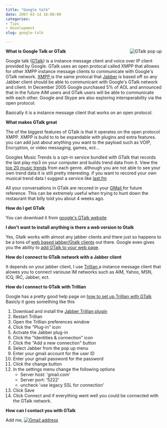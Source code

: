 ```yaml
---
title: "Google talk"
date: 2007-03-14 16:08:00
categories:
- Tips
- Development
slug: google-talk

---
```


<a href="/public/uploads/2007/03/chat_popout.png" title="GTalk pop up"><img src="/public/uploads/2007/03/chat_popout.png" alt="GTalk pop up" align="right" /></a>

<strong>What is Google Talk or GTalk </strong>

Google talk (<a href="http://www.google.com/talk/">GTalk</a>) is a instance message client and voice over IP client provided by Google. GTalk uses an open protocal called XMPP that allowes for other XMPP instance message clients to communicate with Google's GTalk network. <a href="http://www.xmpp.org/">XMPP  </a>is the same protocal that <a href="http://en.wikipedia.org/wiki/Jabber">Jabber</a> is based off so any Jabber client should be able to communicant with Google's GTalk network and client. In December 2005 Google purchased 5% of AOL and announced that in the future AIM users and GTalk users will be able to communicate with each other. Google and Skype are also exploring interoperability via the open protocol.

Basically it is a instance message client that works on an open protocol.

<strong>What makes GTalk great</strong>

The of the biggest features of GTalk is that it operates on the open protocol XMPP. XMPP is build to to be expandable with plugins and extra features.  you can add just about anything you want to the payload such as VOIP, Encryption, or video messaging, games, ect...

Googles Music Trends is a opt-in service bundled with GTalk that records the last play mp3 on your computer and builds trend data from it.  View the <a href="http://www.google.com/trends/music">top 20 music trends</a> from each genre.  although you are not able to see your own trend data it is still pretty interesting.  if you want to recored your own musical trend data I suggest a service like <a href="http://www.last.fm/">last.fm</a>

All your conversations in GTalk are recored in your <a href="http://mail.google.com/mail/">GMail </a>for future reference. This can be extremely useful when trying to hunt down the restaurant that billy told you about 4 weeks ago.

<strong>How do I get GTalk</strong>

You can download it from <a href="http://www.google.com/talk/">google's GTalk website</a>

<strong>I don't want to install anything is there a web version to Gtalk </strong>

Yes, Gtalk works with almost any jabber clients and there just so happens to be a tons of <a href="http://www.abluestar.com/utilities/gtalk/">web based jabber/Gtalk clients</a> out there. Google even gives you the ability to <a href="http://gmodules.com/ig/creator">add GTalk to your web page</a>.

<strong>How do I connect to GTalk network with a Jabber client </strong>

It depends on your jabber client, I use <a href="http://www.ceruleanstudios.com/">Trillian </a>a instance message client that alowes you to connect variouse IM networks such as AIM, Yahoo, MSN, ICQ, IRC, Jabber, ect.

<strong>How do I connect to GTalk with Trillian  </strong>

Google has a pretty good help page on <a href="http://www.google.com/support/talk/bin/answer.py?answer=24077">how to set up Trillian with GTalk</a>
Basicly it goes something like this
<ol>
	<li>Download and install the <a href="http://ceruleanstudios.com/downloads/detail.php?item=313">Jabber Trillian plugin</a></li>
	<li>Restart Trillian</li>
	<li>Open the Trillian preferences window</li>
	<li>Click the "Plug-in" icon</li>
	<li>Actvate the Jabber plug-in</li>
	<li>Click the "Identities &amp; connection" icon</li>
	<li>Click the "Add a new connection" button</li>
	<li>Select Jabber from the pop up menu</li>
	<li>Enter your gmail account for the user ID</li>
	<li>Enter your gmail password for the password</li>
	<li>Click the change button</li>
	<li>In the settings menu change the following options
<ul>
	<li>Server host: 'gmail.com'</li>
	<li>Server port: '5222'</li>
	<li>uncheck 'use legacy SSL for connection'</li>
</ul>
</li>
	<li>Click Save</li>
	<li>Click Connect and if everything went well you could be connected with the GTalk network.</li>
</ol>
<strong>How can I contact you with GTalk </strong>

Add me,  <a href="/public/uploads/2007/03/funvills_email.png" title="Gmail address"><img src="/public/uploads/2007/03/funvills_email.png" alt="Gmail address" /></a>
